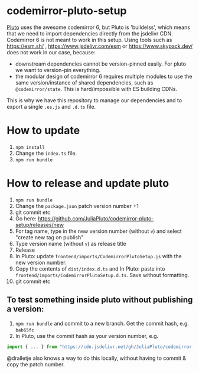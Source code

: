 
# codemirror-pluto-setup


[Pluto](https://github.com/fonsp/Pluto.jl) uses the awesome codemirror 6, but Pluto is 'buildelss', which means that we need to import dependencies directly from the jsdelivr CDN. Codemirror 6 is not meant to work in this setup. Using tools such as https://esm.sh/ , https://www.jsdelivr.com/esm or https://www.skypack.dev/ does not work in our case, because:
- downstream dependencies cannot be version-pinned easily. For pluto we want to version-pin everything.
- the modular design of codemirror 6 requires multiple modules to use the same version/instance of shared dependencies, such as `@codemirror/state`. This is hard/impossible with ES building CDNs.

This is why we have this repository to manage our dependencies and to export a single `.es.js` and `.d.ts` file.


# How to update

1. `npm install`
1. Change the `index.ts` file.
1. `npm run bundle`


# How to release and update pluto
1. `npm run bundle`
2. Change the `package.json` patch version number +1
3. git commit etc
4. Go here: https://github.com/JuliaPluto/codemirror-pluto-setup/releases/new
5. For tag name, type in the new version number (without `v`) and select "create new tag on publish"
6. Type version name (without `v`) as release title
7. Release
8. In Pluto: update `frontend/imports/CodemirrorPlutoSetup.js` with the new version number.
8. Copy the contents of `dist/index.d.ts` and In Pluto: paste into `frontend/imports/CodemirrorPlutoSetup.d.ts`. Save without formatting.
9. git commit etc

## To test something inside pluto without publishing a version:
1. `npm run bundle` and commit to a new branch. Get the commit hash, e.g. `bab65fc`
2. In Pluto, use the commit hash as your version number, e.g. 

```js
import { ... } from "https://cdn.jsdelivr.net/gh/JuliaPluto/codemirror-pluto-setup@bab65fc/dist/index.es.min.js"
```

@dralletje also knows a way to do this locally, without having to commit & copy the patch number.
